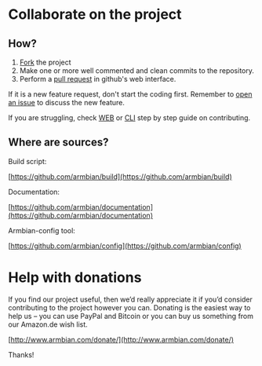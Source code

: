 # Collaborate on the project #

## How? ##

1. [Fork](https://help.github.com/articles/fork-a-repo/) the project
1. Make one or more well commented and clean commits to the repository. 
1. Perform a [pull request](https://help.github.com/articles/creating-a-pull-request/) in github's web interface.

If it is a new feature request, don't start the coding first. Remember to [open an issue](https://guides.github.com/features/issues/) to discuss the new feature.

If you are struggling, check [WEB](https://www.exchangecore.com/blog/contributing-concrete5-github/) or [CLI](https://www.digitalocean.com/community/tutorials/how-to-create-a-pull-request-on-github) step by step guide on contributing.

## Where are sources? ##

Build script: 

[https://github.com/armbian/build](https://github.com/armbian/build)

Documentation:

[https://github.com/armbian/documentation](https://github.com/armbian/documentation)

Armbian-config tool:

[https://github.com/armbian/config](https://github.com/armbian/config)

# Help with donations #

If you find our project useful, then we’d really appreciate it if you’d consider contributing to the project however you can. Donating is the easiest way to help us – you can use PayPal and Bitcoin or you can buy us something from our Amazon.de wish list.

[http://www.armbian.com/donate/](http://www.armbian.com/donate/)

Thanks!
